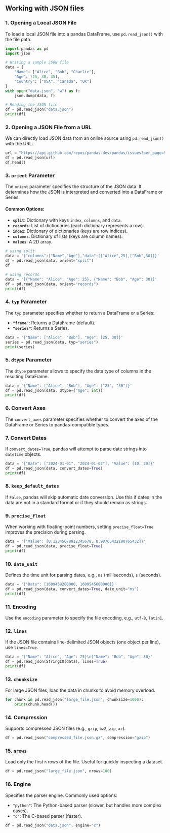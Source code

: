 ## Working with JSON files

### **1. Opening a Local JSON File**
To load a local JSON file into a pandas DataFrame, use `pd.read_json()` with the file path.

```python
import pandas as pd
import json

# Writing a sample JSON file
data = {
    "Name": ["Alice", "Bob", "Charlie"],
    "Age": [25, 30, 35],
    "Country": ["USA", "Canada", "UK"]
}
with open("data.json", "w") as f:
    json.dump(data, f)

# Reading the JSON file
df = pd.read_json("data.json")
print(df)
```

### **2. Opening a JSON File from a URL**
We can directly load JSON data from an online source using `pd.read_json()` with the URL.

```python
url = "https://api.github.com/repos/pandas-dev/pandas/issues?per_page=5"
df = pd.read_json(url)
df.head()
```

### **3. `orient` Parameter**
The `orient` parameter specifies the structure of the JSON data. It determines how the JSON is interpreted and converted into a DataFrame or Series.

#### Common Options:
- **`split`**: Dictionary with keys `index`, `columns`, and `data`.
- **`records`**: List of dictionaries (each dictionary represents a row).
- **`index`**: Dictionary of dictionaries (keys are row indices).
- **`columns`**: Dictionary of lists (keys are column names).
- **`values`**: A 2D array.

```python
# using split
data = '{"columns":["Name","Age"],"data":[["Alice",25],["Bob",30]]}'
df = pd.read_json(data, orient="split")
df
```

```python
# using records
data = '[{"Name": "Alice", "Age": 25}, {"Name": "Bob", "Age": 30}]'
df = pd.read_json(data, orient="records")
print(df)
```

### **4. `typ` Parameter**
The `typ` parameter specifies whether to return a DataFrame or a Series:
- **`"frame"`**: Returns a DataFrame (default).
- **`"series"`**: Returns a Series.

```python
data = '{"Name": ["Alice", "Bob"], "Age": [25, 30]}'
series = pd.read_json(data, typ="series")
print(series)
```

### **5. `dtype` Parameter**
The `dtype` parameter allows to specify the data type of columns in the resulting DataFrame.

```python
data = '{"Name": ["Alice", "Bob"], "Age": ["25", "30"]}'
df = pd.read_json(data, dtype={"Age": int})
print(df)
```

### **6. Convert Axes**
The `convert_axes` parameter specifies whether to convert the axes of the DataFrame or Series to pandas-compatible types.

### **7. Convert Dates**
If `convert_dates=True`, pandas will attempt to parse date strings into `datetime` objects.

```python
data = '{"Date": ["2024-01-01", "2024-01-02"], "Value": [10, 20]}'
df = pd.read_json(data, convert_dates=True)
print(df)
```

### **8. `keep_default_dates`**
If `False`, pandas will skip automatic date conversion. Use this if dates in the data are not in a standard format or if they should remain as strings.

### **9. `precise_float`**
When working with floating-point numbers, setting `precise_float=True` improves the precision during parsing.

```python
data = '{"Value": [0.12345678912345678, 0.98765432198765432]}'
df = pd.read_json(data, precise_float=True)
print(df)
```
### **10. `date_unit`**
Defines the time unit for parsing dates, e.g., `ms` (milliseconds), `s` (seconds).

```python
data = '{"Date": [1609459200000, 1609545600000]}'
df = pd.read_json(data, convert_dates=True, date_unit="ms")
print(df)
```
### **11. Encoding**
Use the `encoding` parameter to specify the file encoding, e.g., `utf-8`, `latin1`.

### **12. `lines`**
If the JSON file contains line-delimited JSON objects (one object per line), use `lines=True`.

```python
data = '{"Name": "Alice", "Age": 25}\n{"Name": "Bob", "Age": 30}'
df = pd.read_json(StringIO(data), lines=True)
print(df)
```

### **13. `chunksize`**
For large JSON files, load the data in chunks to avoid memory overload.

```python
for chunk in pd.read_json("large_file.json", chunksize=1000):
    print(chunk.head())
```

### **14. Compression**
Supports compressed JSON files (e.g., `gzip`, `bz2`, `zip`, `xz`).

```python
df = pd.read_json("compressed_file.json.gz", compression="gzip")
```

### **15. `nrows`**
Load only the first `n` rows of the file. Useful for quickly inspecting a dataset.

```python
df = pd.read_json("large_file.json", nrows=100)
```

### **16. Engine**
Specifies the parser engine. Commonly used options:
- `"python"`: The Python-based parser (slower, but handles more complex cases).
- `"c"`: The C-based parser (faster).

```python
df = pd.read_json("data.json", engine="c")
```